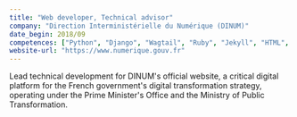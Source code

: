 ```yaml
---
title: "Web developer, Technical advisor"
company: "Direction Interministérielle du Numérique (DINUM)"
date_begin: 2018/09
competences: ["Python", "Django", "Wagtail", "Ruby", "Jekyll", "HTML", "CSS", "Algolia", "Javascript", "OVH", "Accessibility RGAA", "W3C", "Web application security", "web development"]
website-url: "https://www.numerique.gouv.fr"
---
```

Lead technical development for DINUM's official website, a critical digital platform for the French government's digital transformation strategy, operating under the Prime Minister's Office and the Ministry of Public Transformation.
